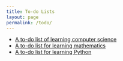 ```yaml
---
title: To-do Lists
layout: page
permalink: /todo/
---
```


- [A to-do list of learning computer science](https://github.com/alxddh/learncs)
- [A to-do list for learning mathematics](https://github.com/alxddh/learnmath)
- [A to-do list for learning Python](https://github.com/alxddh/learnpython)